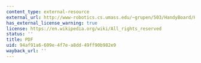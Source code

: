 ```yaml
---
content_type: external-resource
external_url: http://www-robotics.cs.umass.edu/~grupen/503/HandyBoard/HandyBoardManual.pdf
has_external_license_warning: true
license: https://en.wikipedia.org/wiki/All_rights_reserved
status: ''
title: PDF
uid: 94af91a6-609e-4f7e-a8dd-49ff90b982e9
wayback_url: ''
---
```

